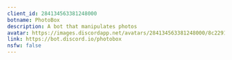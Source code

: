 ```yaml
---
client_id: 284134563381248000
botname: PhotoBox
description: A bot that manipulates photos
avatar: https://images.discordapp.net/avatars/284134563381248000/8c22911fba3e16081c0c36e8d0089248.png
link: https://bot.discord.io/photobox
nsfw: false
---
```

